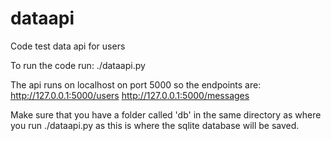 # dataapi
Code test data api for users

To run the code run: ./dataapi.py

The api runs on localhost on port 5000 so the endpoints are:
http://127.0.0.1:5000/users
http://127.0.0.1:5000/messages

Make sure that you have a folder called 'db' in the same directory as where you run ./dataapi.py as this is where the sqlite database will be saved.